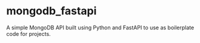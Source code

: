 # mongodb_fastapi
A simple MongoDB API built using Python and FastAPI to use as boilerplate code for projects.
